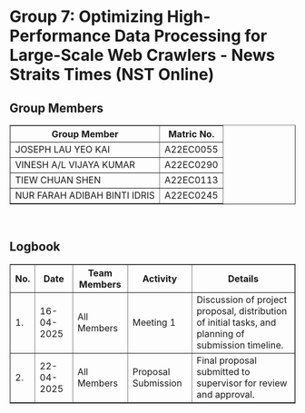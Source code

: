 # Group 7: Optimizing High-Performance Data Processing for Large-Scale Web Crawlers - News Straits Times (NST Online)

<h2>Group Members</h2>
<table border="1">
    <tr>
        <th>Group Member</th>
        <th>Matric No.</th>
    </tr>
  <tr>
        <td>JOSEPH LAU YEO KAI</td>
        <td>A22EC0055</td>
    </tr>
    <tr>
        <td>VINESH A/L VIJAYA KUMAR</td>
        <td>A22EC0290</td>
    </tr>
    <tr>
        <td>TIEW CHUAN SHEN</td>
        <td>A22EC0113</td>
    </tr>
  <tr>
        <td>NUR FARAH ADIBAH BINTI IDRIS</td>
        <td>A22EC0245</td>
    </tr>
</table>

<br>

<h2>Logbook</h2>
<table border="1">
    <tr>
        <th>No.</th>
        <th>Date</th>
        <th>Team Members</th>
        <th>Activity</th>
        <th>Details</th>
    </tr>
    <tr>
        <td>1.</td>
        <td>16-04-2025</td>
        <td>All Members</td>
        <td>Meeting 1</td>
        <td>Discussion of project proposal, distribution of initial tasks, and planning of submission timeline.</td>
    </tr>
    <tr>
        <td>2.</td>
        <td>22-04-2025</td>
        <td>All Members</td>
        <td>Proposal Submission</td>
        <td>Final proposal submitted to supervisor for review and approval.</td>
    </tr>
</table>
